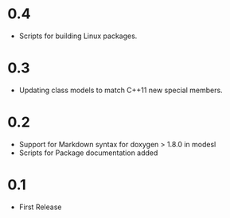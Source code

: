 # 0.4

   * Scripts for building Linux packages.

# 0.3

  * Updating class models to match C++11 new special members.

# 0.2

  * Support for Markdown syntax for doxygen > 1.8.0 in modesl
  * Scripts for Package documentation added

# 0.1

  * First Release
